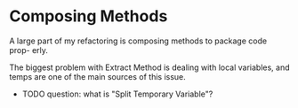 # Composing Methods

A large part of my refactoring is composing methods to package code prop- erly.

The biggest problem with Extract Method is dealing with local variables, and temps are one of the main sources of this issue.

+ TODO question: what is "Split Temporary Variable"?

